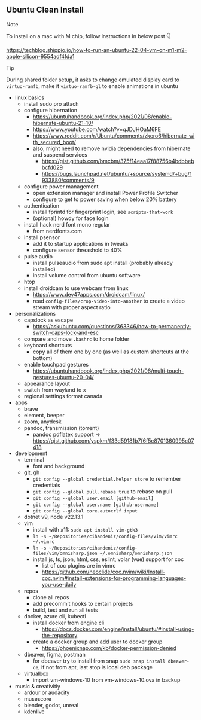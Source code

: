 ## Ubuntu Clean Install

> [!NOTE]
>
> To install on a mac with M chip, follow instructions in below post
> :point_down:
>
> https://techblog.shippio.io/how-to-run-an-ubuntu-22-04-vm-on-m1-m2-apple-silicon-9554adf4fda1
>

> [!TIP]
>
> During shared folder setup, it asks to change emulated display card to
> `virtuo-ramfb`, make it `virtuo-ramfb-gl` to enable animations in ubuntu

- linux basics
  - install sudo pro attach
  - configure hibernation
    - https://ubuntuhandbook.org/index.php/2021/08/enable-hibernate-ubuntu-21-10/
    - https://www.youtube.com/watch?v=qJDJHOaM6FE
    - https://www.reddit.com/r/Ubuntu/comments/zkcro6/hibernate_with_secured_boot/
    - also, might need to remove nvidia dependencies from hibernate and suspend
      services
      - https://gist.github.com/bmcbm/375f14eaa17f88756b4bdbbebbcfd029
      - https://bugs.launchpad.net/ubuntu/+source/systemd/+bug/1933880/comments/9
  - configure power management
    - open extension manager and install Power Profile Switcher
    - configure to get to power saving when below 20% battery
  - authentication
    - install fprintd for fingerprint login, see `scripts-that-work`
    - (optional) howdy for face login
  - install hack nerd font mono regular
    - from nerdfonts.com
  - install psensor
    - add it to startup applications in tweaks
    - configure sensor threashold to 40%
  - pulse audio
    - install pulseaudio from sudo apt install (probably already installed)
    - install volume control from ubuntu software
  - htop
  - install droidcam to use webcam from linux
    - https://www.dev47apps.com/droidcam/linux/
    - read `config-files/crop-video-into-another` to create a video stream with
      proper aspect ratio
- personalizations
  - capslock as escape
    - https://askubuntu.com/questions/363346/how-to-permanently-switch-caps-lock-and-esc
  - compare and move `.bashrc` to home folder
  - keyboard shortcuts
    - copy all of them one by one (as well as custom shortcuts at the bottom)
  - enable touchpad gestures
    - https://ubuntuhandbook.org/index.php/2021/06/multi-touch-gestures-ubuntu-20-04/
  - appearance layout
  - switch from wayland to x
  - regional settings format canada
- apps
  - brave
  - element, beeper
  - zoom, anydesk
  - pandoc, transmission (torrent)
    - pandoc pdflatex support -> https://gist.github.com/yspkm/f33d59181b7f6f5c8701360995c07418
- development
  - terminal
    - font and background
  - git, gh
    - `git config --global credential.helper store` to remember credentials
    - `git config --global pull.rebase true` to rebase on pull
    - `git config --global user.email [github-email]`
    - `git config --global user.name [github-username]`
    - `git config --global core.autocrlf input`
  - dotnet v9, node v22.13.1
  - vim
    - install with x11: `sudo apt install vim-gtk3`
    - `ln -s ~/Repositories/cihandeniz/config-files/vim/vimrc
      ~/.vimrc`
    - `ln -s ~/Repositories/cihandeniz/config-files/vim/omnisharp.json
      ~/.omnisharp/omnisharp.json`
    - install js, ts, json, html, css, eslint, volar (vue) support for coc
      - list of coc plugins are in vimrc
      - https://github.com/neoclide/coc.nvim/wiki/Install-coc.nvim#install-extensions-for-programming-languages-you-use-daily
  - repos
    - clone all repos
    - add precommit hooks to certain projects
    - build, test and run all tests
  - docker, azure cli, kubectl
    - install docker from engine cli
      - https://docs.docker.com/engine/install/ubuntu/#install-using-the-repository
    - create a docker group and add user to docker group
      - https://phoenixnap.com/kb/docker-permission-denied
  - dbeaver, figma, postman
    - for dbeaver try to install from snap `sudo snap install dbeaver-ce`, if
      not from apt, last stop is local deb package
  - virtualbox
    - import vm-windows-10 from vm-windows-10.ova in backup
- music & creativitiy
  - ardour or audacity
  - musescore
  - blender, godot, unreal
  - kdenlive
